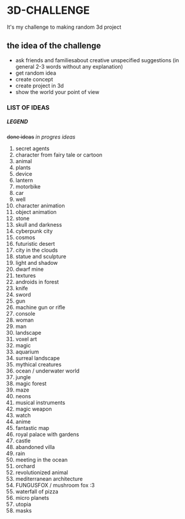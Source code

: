 # 3D-CHALLENGE
It's my challenge to making random 3d project

## the idea of the challenge

- ask friends and familiesabout creative unspecified suggestions (in general 2-3 words without any explanation)
- get random idea
- create concept 
- create project in 3d
- show the world your point of view

### LIST OF IDEAS

##### LEGEND 

~~done ideas~~
*in progres ideas*



1. secret agents
2. character from fairy tale or cartoon
3. animal
4. plants
5. device
6. lantern
7. motorbike
8. car
9. well
10. character animation
11. object animation
12. stone
13. skull and darkness
14. cyberpunk city
15. cosmos
16. futuristic desert
17. city in the clouds
18. statue and sculpture
19. light and shadow
20. dwarf mine
21. textures
22. androids in forest
23. knife
24. sword
25. gun
26. machine gun or rifle
27. console
28. woman
29. man
30. landscape
31. voxel art
32. magic
33. aquarium
34. surreal landscape
35. mythical creatures
36. ocean / underwater world
37. jungle
38. magic forest
39. maze
40. neons
41. musical instruments
42. magic weapon
43. watch
44. anime
45. fantastic map
46. royal palace with gardens
47. castle
48. abandoned villa
49. rain
50. meeting in the ocean
51. orchard
52. revolutionized animal
53. mediterranean architecture
54. FUNGUSFOX / mushroom fox :3
55. waterfall of pizza
56. micro planets
57. utopia
58. masks
